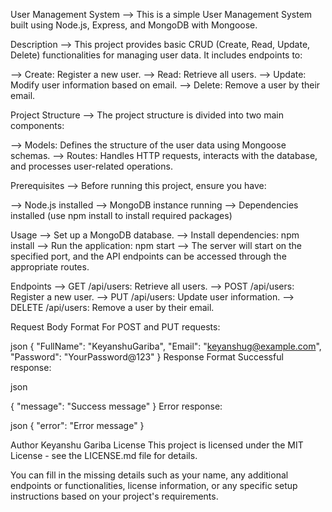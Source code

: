 User Management System
--> This is a simple User Management System built using Node.js, Express, and MongoDB with Mongoose.

Description
--> This project provides basic CRUD (Create, Read, Update, Delete) functionalities for managing user data. It includes endpoints to:

--> Create: Register a new user.
--> Read: Retrieve all users.
--> Update: Modify user information based on email.
--> Delete: Remove a user by their email.

Project Structure
--> The project structure is divided into two main components:

--> Models: Defines the structure of the user data using Mongoose schemas.
--> Routes: Handles HTTP requests, interacts with the database, and processes user-related operations.

Prerequisites
--> Before running this project, ensure you have:

--> Node.js installed
--> MongoDB instance running
--> Dependencies installed (use npm install to install required packages)

Usage
--> Set up a MongoDB database.
--> Install dependencies: npm install
--> Run the application: npm start
--> The server will start on the specified port, and the API endpoints can be accessed through the appropriate routes.

Endpoints
--> GET /api/users: Retrieve all users.
--> POST /api/users: Register a new user.
--> PUT /api/users: Update user information.
--> DELETE /api/users: Remove a user by their email.

Request Body Format
For POST and PUT requests:

json
{
    "FullName": "KeyanshuGariba",
    "Email": "keyanshug@example.com",
    "Password": "YourPassword@123"
}
Response Format
Successful response:

json

{
    "message": "Success message"
}
Error response:

json
{
    "error": "Error message"
}

Author
Keyanshu Gariba
License
This project is licensed under the MIT License - see the LICENSE.md file for details.

You can fill in the missing details such as your name, any additional endpoints or functionalities, license information, or any specific setup instructions based on your project's requirements.
